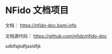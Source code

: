 # NFido 文档项目

文档： https://nfido-doc.bsmi.info

文档源代码： https://github.com/nfido/nfido-doc


sdklfajkdfjasldfjk
